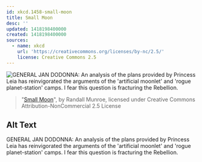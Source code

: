 ```yaml
---
id: xkcd.1458-small-moon
title: Small Moon
desc: ''
updated: 1418198400000
created: 1418198400000
sources:
  - name: xkcd
    url: 'https://creativecommons.org/licenses/by-nc/2.5/'
    license: Creative Commons 2.5
---
```

![GENERAL JAN DODONNA: An analysis of the plans provided by Princess Leia has reinvigorated the arguments of the 'artificial moonlet' and 'rogue planet-station' camps. I fear this question is fracturing the Rebellion.](https://imgs.xkcd.com/comics/small_moon.png)
> "[Small Moon](https://xkcd.com/1458/)", by Randall Munroe, licensed under Creative Commons Attribution-NonCommercial 2.5 License

## Alt Text
GENERAL JAN DODONNA: An analysis of the plans provided by Princess Leia has reinvigorated the arguments of the 'artificial moonlet' and 'rogue planet-station' camps. I fear this question is fracturing the Rebellion.
